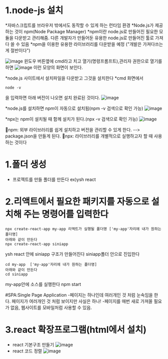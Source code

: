 # 1.node-js 설치
*자바스크립트를 브라우저 밖에서도 동작할 수 있게 하는 런타임 환경
*Node.js가 제공하는 것이 npm(Node Package Manager)
*npm이란 node.js로 만들어진 필요한 모듈을 다운받고 관리해줌. 다른 개발자가 만들어둔 유용한 node.js로 만들어진 툴로 가져다 쓸 수 있음
*npm을 이용한 유용한 라이브러리를 다운받을 예정 ("개발은 가져다쓰는게 절반이다")

![image](https://github.com/yunshinhee/node-js/assets/145514638/0d4243c9-834a-4206-a0bb-2dcb8acd9a4c)
윈도우 버튼옆에 cmd라고 치고 열기(명령프롬프트),관리자 권한으로 열기를 하면 
![image](https://github.com/yunshinhee/node-js/assets/145514638/6aec47e5-05dd-4581-b161-000f6f50667e)
이런 모양의 화면이 보인다.

*node.js 사이트에서 설치파일을 다운받고 그것을 설치한다
*cmd 화면에서 
```
node -v
```
을 입력하면 아래 버전이 나오면 설치 완료된 것이다.
![image](https://github.com/yunshinhee/node-js/assets/145514638/489ca446-3162-4b78-9228-10c67d8b4591)

*node.js를 설치하면 npm이 자동으로 설치됨(npm -v 검색으로 확인 가능)
![image](https://github.com/yunshinhee/node-js/assets/145514638/13f3b6b4-b2ca-464d-9aa8-1edcfd0d4a4d)

*npx는 npm이 설치될 때 함께 설치가 된다.(npx -v 검색으로 확인 가능)
![image](https://github.com/yunshinhee/node-js/assets/145514638/9cd3b280-44b0-4a6e-b9cb-2ef20e0fefdd)


🚩npm: 외부 라이브러리를 쉽게 설치하고 버전을 관리할 수 있게 한다. --> package.json을 만들게 된다.
🚩npx: 라이브러리를 개별적으로 실행하고자 할 때 사용하는 것이다

# 1.폴더 생성 
- 프로젝트를 만들 폴더를 만든다 ex)ysh react
# 2.리액트에서 필요한 패키지를 자동으로 설치해 주는 명령어를 입력한다
```
npx create-react-app my-app 리액트가 실행될 폴더명 ['my-app'자리에 내가 원하는 폴더명]
아래와 같이 만든다 
npx create-react-app siniapp
```
ysh react 안에 siniapp 구조가 만들어진다
siniapp폴더 안으로 진입한다
```
cd my-app  ['my-app'자리에 내가 원하는 폴더명]
아래와 같이 만든다
cd siniapp

```
my-app안에 소스를 실행한다
npm start

#SPA:Single Page Application
-페이지는 하나인데 여러개인 것 처럼 눈속임을 한다. 페이지가 여러개인 것 처럼 보이지만 사실은 하나!
-페이지를 매번 새로 가져올 필요가 없음, 웹사이트를 모바일처럼 사용할 수 있음.

# 3.react 확장프로그램(html에서 설치)
- react 기본구조 만들기 
![image](https://github.com/yunshinhee/node-js/assets/145514638/43c6454a-251f-4e07-afed-744e5078ccf2)
- react 코드 정렬
![image](https://github.com/yunshinhee/node-js/assets/145514638/74cc3353-527a-40d9-a2eb-39c9fdb56912)



